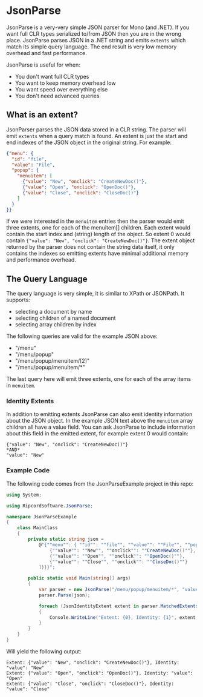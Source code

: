 JsonParse
=========

JsonParse is a very-very simple JSON parser for Mono (and .NET). If you want full CLR types serialized to/from JSON then you are in the wrong place. JsonParse parses JSON in a .NET string and emits `extents` which match its simple query language. The end result is very low memory overhead and fast performance.

JsonParse is useful for when:
* You don't want full CLR types
* You want to keep memory overhead low
* You want speed over everything else
* You don't need advanced queries

What is an extent?
------------------
JsonParser parses the JSON data stored in a CLR string. The parser will emit `extents` when a query match is found. An extent is just the start and end indexes of the JSON object in the original string. For example:
```JSON
{"menu": {
  "id": "file",
  "value": "File",
  "popup": {
    "menuitem": [
      {"value": "New", "onclick": "CreateNewDoc()"},
      {"value": "Open", "onclick": "OpenDoc()"},
      {"value": "Close", "onclick": "CloseDoc()"}
    ]
  }
}}
```
If we were interested in the `menuitem` entries then the parser would emit three extents, one for each of the menuitem[] children. Each extent would contain the start index and (string) length of the object. So extent 0 would contain `{"value": "New", "onclick": "CreateNewDoc()"}`. The extent object returned by the parser does not contain the string data itself, it only contains the indexes so emitting extents have minimal additional memory and performance overhead.

The Query Language
------------------
The query language is very simple, it is similar to XPath or JSONPath. It supports:
* selecting a document by name
* selecting children of a named document
* selecting array children by index

The following queries are valid for the example JSON above:
* "/menu"
* "/menu/popup"
* "/menu/popup/menuitem/[2]"
* "/menu/popup/menuitem/*"

The last query here will emit three extents, one for each of the array items in `menuitem`.

### Identity Extents
In addition to emitting extents JsonParse can also emit identity information about the JSON object. In the example JSON text above the `menuitem` array children all have a value field. You can ask JsonParse to include information about this field in the emitted extent, for example extent 0 would contain:
```
{"value": "New", "onclick": "CreateNewDoc()"} 
*AND*
"value": "New"
```

### Example Code
The following code comes from the JsonParseExample project in this repo:
```C#
using System;

using RipcordSoftware.JsonParse;

namespace JsonParseExample
{
    class MainClass
    {
        private static string json = 
            @"{""menu"": { ""id"": ""file"", ""value"": ""File"", ""popup"": { ""menuitem"": [
                {""value"": ""New"", ""onclick"": ""CreateNewDoc()""},
                {""value"": ""Open"", ""onclick"": ""OpenDoc()""},
                {""value"": ""Close"", ""onclick"": ""CloseDoc()""}
            ]}}}";

        public static void Main(string[] args)
        {
            var parser = new JsonParse("/menu/popup/menuitem/*", "value");
            parser.Parse(json);

            foreach (JsonIdentityExtent extent in parser.MatchedExtents)
            {
                Console.WriteLine("Extent: {0}, Identity: {1}", extent, extent.IdentityExent);
            }
        }
    }
}
```
Will yield the following output:
```
Extent: {"value": "New", "onclick": "CreateNewDoc()"}, Identity: "value": "New"
Extent: {"value": "Open", "onclick": "OpenDoc()"}, Identity: "value": "Open"
Extent: {"value": "Close", "onclick": "CloseDoc()"}, Identity: "value": "Close"
```
